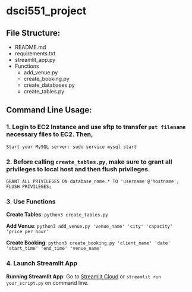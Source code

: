 # dsci551_project

## File Structure:
- README.md
- requirements.txt
- streamlit_app.py
- Functions
  - add_venue.py
  - create_booking.py
  - create_databases.py
  - create_tables.py
 



## Command Line Usage:

### 1. Login to EC2 Instance and use sftp to transfer ```put filename``` necessary files to EC2. Then,

    Start your MySQL server: sudo service mysql start

### 2. Before calling ```create_tables.py```, make sure to grant all privileges to local host and then flush privileges.
```
GRANT ALL PRIVILEGES ON database_name.* TO 'username'@'hostname';
FLUSH PRIVILEGES;
```
### 3. Use Functions
   
   **Create Tables**: ```python3 create_tables.py```
   
   **Add Venue**: ```python3 add_venue.py 'venue_name' 'city' 'capacity' 'price_per_hour'```
   
   **Create Booking**: ```python3 create_booking.py 'client_name' 'date' 'start_time' 'end_time' 'venue_name'```

### 4. Launch Streamlit App

   **Running Streamlit App**: Go to [Streamlit Cloud](https://eventmanager-dsci551-s24.streamlit.app/) or ```streamlit run your_script.py``` on command line.



